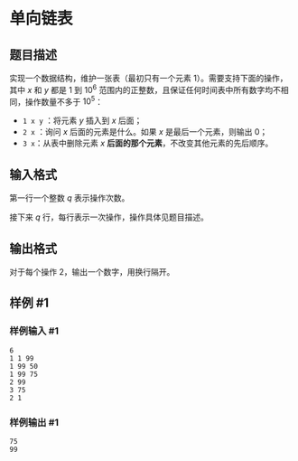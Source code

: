 # 单向链表

## 题目描述

实现一个数据结构，维护一张表（最初只有一个元素 $1$）。需要支持下面的操作，其中 $x$ 和 $y$ 都是 $1$ 到 $10^6$ 范围内的正整数，且保证任何时间表中所有数字均不相同，操作数量不多于 $10^5$：

- `1 x y` ：将元素 $y$ 插入到 $x$ 后面；
- `2 x` ：询问 $x$ 后面的元素是什么。如果 $x$ 是最后一个元素，则输出 $0$；
- `3 x`：从表中删除元素 $x$ **后面的那个元素**，不改变其他元素的先后顺序。

## 输入格式

第一行一个整数 $q$ 表示操作次数。

接下来 $q$ 行，每行表示一次操作，操作具体见题目描述。

## 输出格式

对于每个操作 2，输出一个数字，用换行隔开。

## 样例 #1

### 样例输入 #1

```
6
1 1 99
1 99 50
1 99 75
2 99
3 75
2 1
```

### 样例输出 #1

```
75
99
```